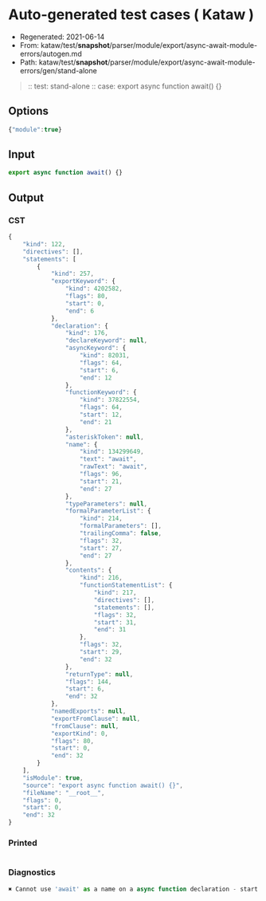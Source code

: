# Auto-generated test cases ( Kataw )
- Regenerated: 2021-06-14
- From: kataw/test/__snapshot__/parser/module/export/async-await-module-errors/autogen.md
- Path: kataw/test/__snapshot__/parser/module/export/async-await-module-errors/gen/stand-alone
> :: test: stand-alone
> :: case: export async function await() {}
## Options

`````js
{"module":true}
`````
## Input

`````js
export async function await() {}
`````
## Output

### CST

```javascript
{
    "kind": 122,
    "directives": [],
    "statements": [
        {
            "kind": 257,
            "exportKeyword": {
                "kind": 4202582,
                "flags": 80,
                "start": 0,
                "end": 6
            },
            "declaration": {
                "kind": 176,
                "declareKeyword": null,
                "asyncKeyword": {
                    "kind": 82031,
                    "flags": 64,
                    "start": 6,
                    "end": 12
                },
                "functionKeyword": {
                    "kind": 37822554,
                    "flags": 64,
                    "start": 12,
                    "end": 21
                },
                "asteriskToken": null,
                "name": {
                    "kind": 134299649,
                    "text": "await",
                    "rawText": "await",
                    "flags": 96,
                    "start": 21,
                    "end": 27
                },
                "typeParameters": null,
                "formalParameterList": {
                    "kind": 214,
                    "formalParameters": [],
                    "trailingComma": false,
                    "flags": 32,
                    "start": 27,
                    "end": 27
                },
                "contents": {
                    "kind": 216,
                    "functionStatementList": {
                        "kind": 217,
                        "directives": [],
                        "statements": [],
                        "flags": 32,
                        "start": 31,
                        "end": 31
                    },
                    "flags": 32,
                    "start": 29,
                    "end": 32
                },
                "returnType": null,
                "flags": 144,
                "start": 6,
                "end": 32
            },
            "namedExports": null,
            "exportFromClause": null,
            "fromClause": null,
            "exportKind": 0,
            "flags": 80,
            "start": 0,
            "end": 32
        }
    ],
    "isModule": true,
    "source": "export async function await() {}",
    "fileName": "__root__",
    "flags": 0,
    "start": 0,
    "end": 32
}
```

### Printed

```javascript

```

### Diagnostics

```javascript
✖ Cannot use 'await' as a name on a async function declaration - start: 21, end: 27

```

